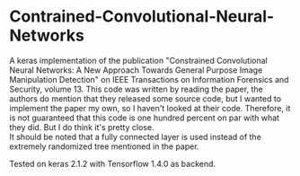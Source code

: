 # Contrained-Convolutional-Neural-Networks
A keras implementation of the publication "Constrained Convolutional Neural Networks: A New Approach Towards General Purpose Image Manipulation Detection" on IEEE Transactions on Information Forensics and Security, volume 13. This code was written by reading the paper, the authors do mention that they released some source code, but I wanted to implement the paper my own, so I haven't looked at their code. Therefore, it is not guaranteed that this code is one hundred percent on par with what they did. But I do think it's pretty close.  
It should be noted that a fully connected layer is used instead of the extremely randomized tree mentioned in the paper. 

Tested on keras 2.1.2 with Tensorflow 1.4.0 as backend.


